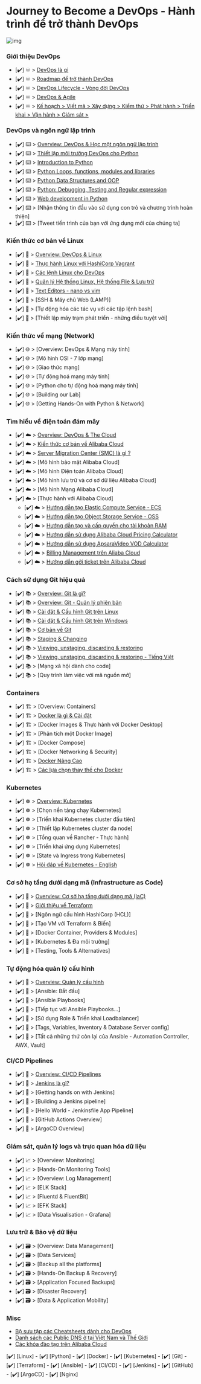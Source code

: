 # Journey to Become a DevOps - Hành trình để trở thành DevOps

![img](Overview/devops.jpeg)

### Giới thiệu DevOps

- [✔️] ♾️ > [DevOps là gì](Overview/DevOps-la-gi.md)
- [✔️] ♾️ > [Roadmap để trở thành DevOps](Overview/DevOps-Roadmap.md)
- [✔️] ♾️ > [DevOps Lifecycle - Vòng đời DevOps](Overview/DevOps-Lifecycle.md)
- [✔️] ♾️ > [DevOps & Agile](Overview/DevOps-Agile.md)
- [✔️] ♾️ > [Kế hoạch > Viết mã > Xây dựng > Kiểm thử > Phát hành > Triển khai > Vận hành > Giám sát >](Overview/Quy-Trinh-DevOps.md)

### DevOps và ngôn ngữ lập trình

- [✔️] ⌨️ > [Overview: DevOps & Học một ngôn ngữ lập trình](Programming-Langguage/Ngon-Ngu-Lap-Trinh-DevOps.md)
- [✔️] ⌨️ > [Thiết lập môi trường DevOps cho Python](Programming-Langguage/Python/Bat-Dau-Voi-Python.md)
- [✔️] ⌨️ > [Introduction to Python](Programming-Langguage/Python/Introduction-to-Python.md)
- [✔️] ⌨️ > [Python Loops, functions, modules and libraries](Programming-Langguage/Python/Python-4-Concepts.md)
- [✔️] ⌨️ > [Python Data Structures and OOP](Programming-Langguage/Python/Python-Data-Structures-OOP.md)
- [✔️] ⌨️ > [Python: Debugging, Testing and Regular expression](Programming-Langguage/Python/Python-Debugging-Testing-Regular.md)
- [✔️] ⌨️ > [Web development in Python](Programming-Langguage/Python/Web-development-in-Python.md)
- [✔️] ⌨️ > [Nhận thông tin đầu vào sử dụng con trỏ và chương trình hoàn thiện]
- [✔️] ⌨️ > [Tweet tiến trình của bạn với ứng dụng mới của chúng ta]

### Kiến thức cơ bản về Linux

- [✔️] 🐧 > [Overview: DevOps & Linux](OS/Basic/DevOps-va-Linux.md)
- [✔️] 🐧 > [Thực hành Linux với HashiCorp Vagrant](OS/Basic/HashiCorp-Vagrant.md)
- [✔️] 🐧 > [Các lệnh Linux cho DevOps](OS/Basic/Linux-Basics.md)
- [✔️] 🐧 > [Quản lý Hệ thống Linux, Hệ thống Flie & Lưu trữ](OS/Basic/File-System-Linux.md)
- [✔️] 🐧 > [Text Editors - nano vs vim](OS/Basic/Linux-Nano-Vim.md)
- [✔️] 🐧 > [SSH & Máy chủ Web (LAMP)]
- [✔️] 🐧 > [Tự động hóa các tác vụ với các tập lệnh bash]
- [✔️] 🐧 > [Thiết lập máy trạm phát triển - những điều tuyệt vời]

### Kiến thức về mạng (Network)

- [✔️] 🌐 > [Overview: DevOps & Mạng máy tính]
- [✔️] 🌐 > [Mô hình OSI - 7 lớp mạng]
- [✔️] 🌐 > [Giao thức mạng]
- [✔️] 🌐 > [Tự động hoá mạng máy tính]
- [✔️] 🌐 > [Python cho tự động hoá mạng máy tính]
- [✔️] 🌐 > [Building our Lab]
- [✔️] 🌐 > [Getting Hands-On with Python & Network]

### Tìm hiểu về điện toán đám mây

- [✔️] ☁️ > [Overview: DevOps & The Cloud](Cloud-Provider/Overview-DevOps-The-Cloud.md)
- [✔️] ☁️ > [Kiến thức cơ bản về Alibaba Cloud](Cloud-Provider/Alibaba-Cloud/Alibaba-Cloud-la-gi.md)
- [✔️] ☁️ > [Server Migration Center (SMC) là gì ?](Cloud-Provider/Alibaba-Cloud/Server-Migration-Center-SMC-la-gi.md)
- [✔️] ☁️ > [Mô hình bảo mật Alibaba Cloud]
- [✔️] ☁️ > [Mô hình Điện toán Alibaba Cloud]
- [✔️] ☁️ > [Mô hình lưu trữ và cơ sở dữ liệu Alibaba Cloud]
- [✔️] ☁️ > [Mô hình Mạng Alibaba Cloud]
- [✔️] ☁️ > [Thực hành với Alibaba Cloud]
    - [✔️] ☁️ > [Hướng dẫn tạo Elastic Compute Service - ECS ](Cloud-Provider/Alibaba-Cloud/Elastic-Compute-Service-ECS.md)
    - [✔️] ☁️ > [Hướng dẫn tạo Object Storage Service - OSS ](Cloud-Provider/Alibaba-Cloud/Object-Storage-Service-OSS.md)
    - [✔️] ☁️ > [Hướng dẫn tạo và cấp quyền cho tài khoản RAM ](Cloud-Provider/Alibaba-Cloud/Resource-Access-Management-RAM.md)
    - [✔️] ☁️ > [Hướng dẫn sử dụng Alibaba Cloud Pricing Calculator ](Cloud-Provider/Alibaba-Cloud/Alibaba-Cloud-Pricing-Calculator.md)
    - [✔️] ☁️ > [Hướng dẫn sử dụng ApsaraVideo VOD Calculator ](Cloud-Provider/Alibaba-Cloud/ApsaraVideo-VOD-Calculator.md)
    - [✔️] ☁️ > [Billing Management trên Aliaba Cloud ](Cloud-Provider/Alibaba-Cloud/Budget-Management-tren-Alibaba-Cloud.md)
    - [✔️] ☁️ > [Hướng dẫn gởi ticket trên Alibaba Cloud ](Cloud-Provider/Alibaba-Cloud/Ticket-Submit-Alibaba-Cloud.md)
              
### Cách sử dụng Git hiệu quả

- [✔️] 📚 > [Overview: Git là gì?](Version-Control/Git.md)
- [✔️] 📚 > [Overview: Git - Quản lý phiên bản](Version-Control/Git-Version.md)
- [✔️] 📚 > [Cài đặt & Cấu hình Git trên Linux](Version-Control/Git-Setup.md)
- [✔️] 📚 > [Cài đặt & Cấu hình Git trên Windows](Version-Control/Git-Setup-Windows.md)
- [✔️] 📚 > [Cơ bản về Git](Version-Control/Git-Co-Ban.md)
- [✔️] 📚 > [Staging & Changing](Version-Control/Staging-Changing.md)
- [✔️] 📚 > [Viewing, unstaging, discarding & restoring](Version-Control/Git-Advanced.md)
- [✔️] 📚 > [Viewing, unstaging, discarding & restoring - Tiếng Việt](Version-Control/Git-Advanced-vi.md)
- [✔️] 📚 > [Mạng xã hội dành cho code]
- [✔️] 📚 > [Quy trình làm việc với mã nguồn mở]

### Containers

- [✔️] 🏗️ > [Overview: Containers]
- [✔️] 🏗️ > [Docker là gì & Cài đặt](Containers/Docker/Docker-la-gi.md)
- [✔️] 🏗️ > [Docker Images & Thực hành với Docker Desktop]
- [✔️] 🏗️ > [Phân tích một Docker Image]
- [✔️] 🏗️ > [Docker Compose]
- [✔️] 🏗️ > [Docker Networking & Security]
- [✔️] 🏗️ > [Docker Nâng Cao](Containers/Docker/Docker-nang-cao.md)
- [✔️] 🏗️ > [Các lựa chọn thay thế cho Docker](Containers/Docker/Tim-hieu-Docker-Swarm.md)

### Kubernetes

- [✔️] ☸ > [Overview: Kubernetes](Containers-Orchestration/Kubernetes/Kubernetes-la-gi.md)
- [✔️] ☸ > [Chọn nền tảng chạy Kubernetes]
- [✔️] ☸ > [Triển khai Kubernetes cluster đầu tiên]
- [✔️] ☸ > [Thiết lập Kubernetes cluster đa node]
- [✔️] ☸ > [Tổng quan về Rancher - Thực hành]
- [✔️] ☸ > [Triển khai ứng dụng Kubernetes]
- [✔️] ☸ > [State và Ingress trong Kubernetes]
- [✔️] ☸ > [Hỏi đáp về Kubernetes - English](Containers-Orchestration/Kubernetes/75-Cau-k8s.md)

### Cơ sở hạ tầng dưới dạng mã (Infrastructure as Code)

- [✔️] 🤖 > [Overview: Cơ sở hạ tầng dưới dạng mã (IaC)](IaC/Infrastructure-as-Code-IaC.md)
- [✔️] 🤖 > [Giới thiệu về Terraform](IaC/Terraform-la-gi.md)
- [✔️] 🤖 > [Ngôn ngữ cấu hình HashiCorp (HCL)]
- [✔️] 🤖 > [Tạo VM với Terraform & Biến]
- [✔️] 🤖 > [Docker Container, Providers & Modules]
- [✔️] 🤖 > [Kubernetes & Đa môi trường]
- [✔️] 🤖 > [Testing, Tools & Alternatives]

### Tự động hóa quản lý cấu hình

- [✔️] 📜 > [Overview: Quản lý cấu hình](IaC/Configuration-Management.md)
- [✔️] 📜 > [Ansible: Bắt đầu]
- [✔️] 📜 > [Ansible Playbooks]
- [✔️] 📜 > [Tiếp tục với Ansible Playbooks...]
- [✔️] 📜 > [Sử dụng Role & Triển khai Loadbalancer]
- [✔️] 📜 > [Tags, Variables, Inventory & Database Server config]
- [✔️] 📜 > [Tất cả những thứ còn lại của Ansible - Automation Controller, AWX, Vault]

### CI/CD Pipelines

- [✔️] 🔄 > [Overview: CI/CD Pipelines](CI-CD/Overview-CI-CD-Pipelines.md)
- [✔️] 🔄 > [Jenkins là gì?](CI-CD/Jenkins-la-gi.md)
- [✔️] 🔄 > [Getting hands on with Jenkins]
- [✔️] 🔄 > [Building a Jenkins pipeline]
- [✔️] 🔄 > [Hello World - Jenkinsfile App Pipeline]
- [✔️] 🔄 > [GitHub Actions Overview]
- [✔️] 🔄 > [ArgoCD Overview]

### Giám sát, quản lý logs và trực quan hóa dữ liệu

- [✔️] 📈 > [Overview: Monitoring]
- [✔️] 📈 > [Hands-On Monitoring Tools]
- [✔️] 📈 > [Overview: Log Management]
- [✔️] 📈 > [ELK Stack]
- [✔️] 📈 > [Fluentd & FluentBit]
- [✔️] 📈 > [EFK Stack]
- [✔️] 📈 > [Data Visualisation - Grafana]

### Lưu trữ & Bảo vệ dữ liệu

- [✔️] 🗃️ > [Overview: Data Management]
- [✔️] 🗃️ > [Data Services]
- [✔️] 🗃️ > [Backup all the platforms]
- [✔️] 🗃️ > [Hands-On Backup & Recovery]
- [✔️] 🗃️ > [Application Focused Backups]
- [✔️] 🗃️ > [Disaster Recovery]
- [✔️] 🗃️ > [Data & Application Mobility]

### Misc

- [Bộ sưu tập các Cheatsheets dành cho DevOps](Cheatsheet/DevOps-Cheatsheet.md)
- [Danh sách các Public DNS ở tại Việt Nam và Thế Giới](Cheatsheet/Public-DNS-Servers.md)
- [Các khóa đào tạo trên Alibaba Cloud](Cheatsheet/Training.md)

[✔️] [Linux] - [✔️] [Python] - [✔️] [Docker] - [✔️] [Kubernetes] - [✔️] [Git] - [✔️] [Terraform] - [✔️] [Ansible] - [✔️] [CI/CD] - [✔️] [Jenkins] - [✔️] [GitHub] - [✔️] [ArgoCD] - [✔️] [Nginx]